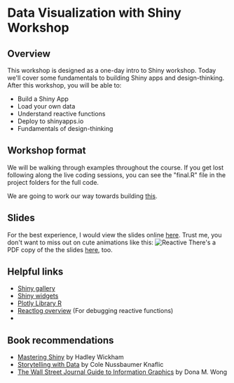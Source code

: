 # Data Visualization with Shiny Workshop

## Overview
This workshop is designed as a one-day intro to Shiny workshop. Today we'll cover some fundamentals to building Shiny apps and design-thinking. After this workshop, you will be able to:

- Build a Shiny App
- Load your own data
- Understand reactive functions
- Deploy to shinyapps.io
- Fundamentals of design-thinking

## Workshop format
We will be walking through examples throughout the course. If you get lost following along the live coding sessions, you can see the "final.R" file in the project folders for the full code.

We are going to work our way towards building [this](https://veeps.shinyapps.io/shiny_workshop/).

## Slides
For the best experience, I would view the slides online [here](https://docs.google.com/presentation/d/15S1CL5cinseDYhjExdkvCjkKtC6y2smm70vksr05c1g/edit?usp=sharing).
Trust me, you don't want to miss out on cute animations like this: ![Reactive](https://static1.squarespace.com/static/56b18976f8baf3f55716718f/57f5b864414fb53f7ae1d7bd/5f3383550dc6857846f62829/1597211539736/?format=1500w)
There's a PDF copy of the the slides [here](slides.pdf), too.

## Helpful links
- [Shiny gallery](https://shiny.rstudio.com/gallery/)
- [Shiny widgets](https://shiny.rstudio.com/gallery/widget-gallery.html)
- [Plotly Library R](https://plotly.com/r/)
- [Reactlog overview](https://rstudio.github.io/reactlog/articles/reactlog.html) (For debugging reactive functions)
- 

## Book recommendations
- [Mastering Shiny](https://mastering-shiny.org/) by Hadley Wickham
- [Storytelling with Data](https://www.amazon.com/Storytelling-Data-Visualization-Business-Professionals/dp/1119002257) by Cole Nussbaumer Knaflic
- [The Wall Street Journal Guide to Information Graphics](https://www.amazon.com/Street-Journal-Guide-Information-Graphics/dp/0393347281) by Dona M. Wong